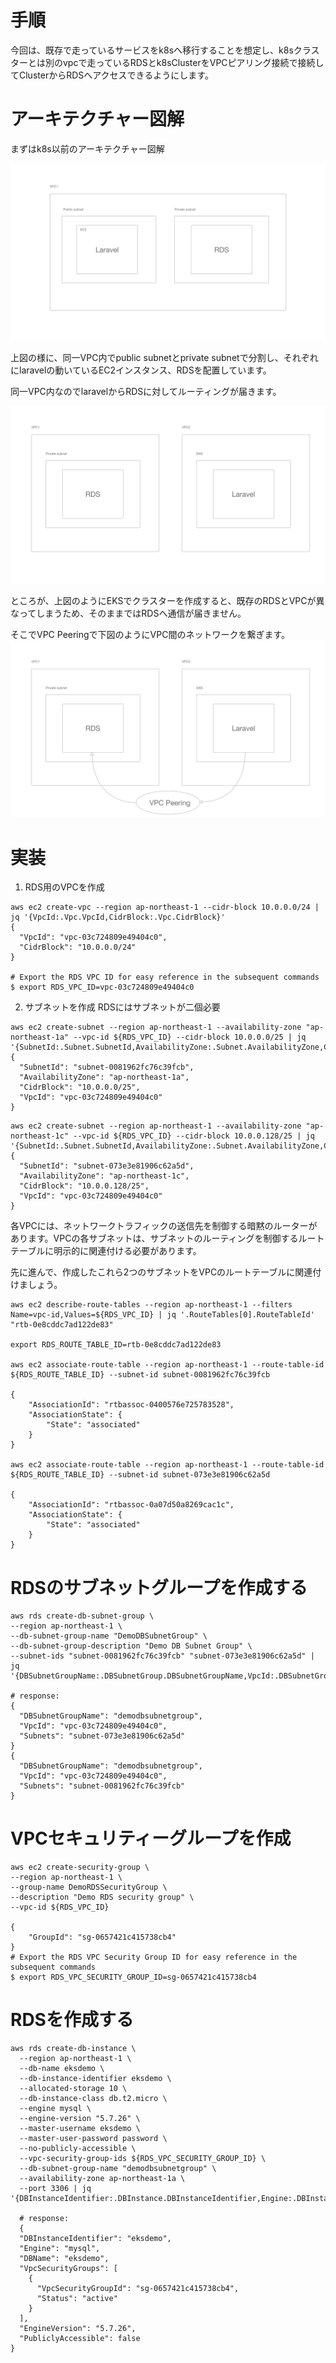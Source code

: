 # 手順
今回は、既存で走っているサービスをk8sへ移行することを想定し、k8sクラスターとは別のvpcで走っているRDSとk8sClusterをVPCピアリング接続で接続してClusterからRDSへアクセスできるようにします。

# アーキテクチャー図解

まずはk8s以前のアーキテクチャー図解

<img src="../asset/img/laravel_before.png">

上図の様に、同一VPC内でpublic subnetとprivate subnetで分割し、それぞれにlaravelの動いているEC2インスタンス、RDSを配置しています。

同一VPC内なのでlaravelからRDSに対してルーティングが届きます。

<img src="../asset/img/laravel_after.png">

ところが、上図のようにEKSでクラスターを作成すると、既存のRDSとVPCが異なってしまうため、そのままではRDSへ通信が届きません。

そこでVPC Peeringで下図のようにVPC間のネットワークを繋ぎます。
<img src="../asset/img/laravel_next.png">

# 実装

1. RDS用のVPCを作成
```
aws ec2 create-vpc --region ap-northeast-1 --cidr-block 10.0.0.0/24 | jq '{VpcId:.Vpc.VpcId,CidrBlock:.Vpc.CidrBlock}'
{
  "VpcId": "vpc-03c724809e49404c0",
  "CidrBlock": "10.0.0.0/24"
}

# Export the RDS VPC ID for easy reference in the subsequent commands
$ export RDS_VPC_ID=vpc-03c724809e49404c0
```

2. サブネットを作成
RDSにはサブネットが二個必要

```
aws ec2 create-subnet --region ap-northeast-1 --availability-zone "ap-northeast-1a" --vpc-id ${RDS_VPC_ID} --cidr-block 10.0.0.0/25 | jq '{SubnetId:.Subnet.SubnetId,AvailabilityZone:.Subnet.AvailabilityZone,CidrBlock:.Subnet.CidrBlock,VpcId:.Subnet.VpcId}'
{
  "SubnetId": "subnet-0081962fc76c39fcb",
  "AvailabilityZone": "ap-northeast-1a",
  "CidrBlock": "10.0.0.0/25",
  "VpcId": "vpc-03c724809e49404c0"
}
```

```
aws ec2 create-subnet --region ap-northeast-1 --availability-zone "ap-northeast-1c" --vpc-id ${RDS_VPC_ID} --cidr-block 10.0.0.128/25 | jq '{SubnetId:.Subnet.SubnetId,AvailabilityZone:.Subnet.AvailabilityZone,CidrBlock:.Subnet.CidrBlock,VpcId:.Subnet.VpcId}'
{
  "SubnetId": "subnet-073e3e81906c62a5d",
  "AvailabilityZone": "ap-northeast-1c",
  "CidrBlock": "10.0.0.128/25",
  "VpcId": "vpc-03c724809e49404c0"
}
```

各VPCには、ネットワークトラフィックの送信先を制御する暗黙のルーターがあります。VPCの各サブネットは、サブネットのルーティングを制御するルートテーブルに明示的に関連付ける必要があります。

先に進んで、作成したこれら2つのサブネットをVPCのルートテーブルに関連付けましょう。

```
aws ec2 describe-route-tables --region ap-northeast-1 --filters Name=vpc-id,Values=${RDS_VPC_ID} | jq '.RouteTables[0].RouteTableId'
"rtb-0e8cddc7ad122de83"

export RDS_ROUTE_TABLE_ID=rtb-0e8cddc7ad122de83

aws ec2 associate-route-table --region ap-northeast-1 --route-table-id ${RDS_ROUTE_TABLE_ID} --subnet-id subnet-0081962fc76c39fcb

{
    "AssociationId": "rtbassoc-0400576e725783528",
    "AssociationState": {
        "State": "associated"
    }
}

aws ec2 associate-route-table --region ap-northeast-1 --route-table-id ${RDS_ROUTE_TABLE_ID} --subnet-id subnet-073e3e81906c62a5d

{
    "AssociationId": "rtbassoc-0a07d50a8269cac1c",
    "AssociationState": {
        "State": "associated"
    }
}
```

# RDSのサブネットグループを作成する
```
aws rds create-db-subnet-group \
--region ap-northeast-1 \
--db-subnet-group-name "DemoDBSubnetGroup" \
--db-subnet-group-description "Demo DB Subnet Group" \
--subnet-ids "subnet-0081962fc76c39fcb" "subnet-073e3e81906c62a5d" | jq '{DBSubnetGroupName:.DBSubnetGroup.DBSubnetGroupName,VpcId:.DBSubnetGroup.VpcId,Subnets:.DBSubnetGroup.Subnets[].SubnetIdentifier}'

# response:
{
  "DBSubnetGroupName": "demodbsubnetgroup",
  "VpcId": "vpc-03c724809e49404c0",
  "Subnets": "subnet-073e3e81906c62a5d"
}
{
  "DBSubnetGroupName": "demodbsubnetgroup",
  "VpcId": "vpc-03c724809e49404c0",
  "Subnets": "subnet-0081962fc76c39fcb"
}
```

# VPCセキュリティーグループを作成
```
aws ec2 create-security-group \
--region ap-northeast-1 \
--group-name DemoRDSSecurityGroup \
--description "Demo RDS security group" \
--vpc-id ${RDS_VPC_ID}

{
    "GroupId": "sg-0657421c415738cb4"
}
# Export the RDS VPC Security Group ID for easy reference in the subsequent commands
$ export RDS_VPC_SECURITY_GROUP_ID=sg-0657421c415738cb4
```

# RDSを作成する

```
aws rds create-db-instance \
  --region ap-northeast-1 \
  --db-name eksdemo \
  --db-instance-identifier eksdemo \
  --allocated-storage 10 \
  --db-instance-class db.t2.micro \
  --engine mysql \
  --engine-version "5.7.26" \
  --master-username eksdemo \
  --master-user-password password \
  --no-publicly-accessible \
  --vpc-security-group-ids ${RDS_VPC_SECURITY_GROUP_ID} \
  --db-subnet-group-name "demodbsubnetgroup" \
  --availability-zone ap-northeast-1a \
  --port 3306 | jq '{DBInstanceIdentifier:.DBInstance.DBInstanceIdentifier,Engine:.DBInstance.Engine,DBName:.DBInstance.DBName,VpcSecurityGroups:.DBInstance.VpcSecurityGroups,EngineVersion:.DBInstance.EngineVersion,PubliclyAccessible:.DBInstance.PubliclyAccessible}'

  # response:
  {
  "DBInstanceIdentifier": "eksdemo",
  "Engine": "mysql",
  "DBName": "eksdemo",
  "VpcSecurityGroups": [
    {
      "VpcSecurityGroupId": "sg-0657421c415738cb4",
      "Status": "active"
    }
  ],
  "EngineVersion": "5.7.26",
  "PubliclyAccessible": false
}
```





